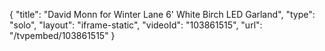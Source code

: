 {
    "title": "David Monn for Winter Lane 6' White Birch LED Garland",
    "type": "solo",
    "layout": "iframe-static",
    "videoId": "103861515",
    "url": "\/tvpembed\/103861515"
}